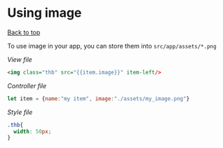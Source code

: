 # Using image
[Back to top](#ionic-2) 

To use image in your app, you can store them into ```src/app/assets/*.png```

*View file*

```xml
<img class="thb" src="{{item.image}}" item-left/>
```

*Controller file*

```javascript
let item = {name:"my item", image:"./assets/my_image.png"}
```

*Style file*

```css
.thb{
  width: 50px;
}
```